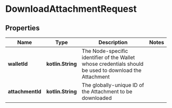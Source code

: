 
# DownloadAttachmentRequest

## Properties
Name | Type | Description | Notes
------------ | ------------- | ------------- | -------------
**walletId** | **kotlin.String** | The Node-specific identifier of the Wallet whose credentials should be used to download the Attachment | 
**attachmentId** | **kotlin.String** | The globally-unique ID of the Attachment to be downloaded | 



